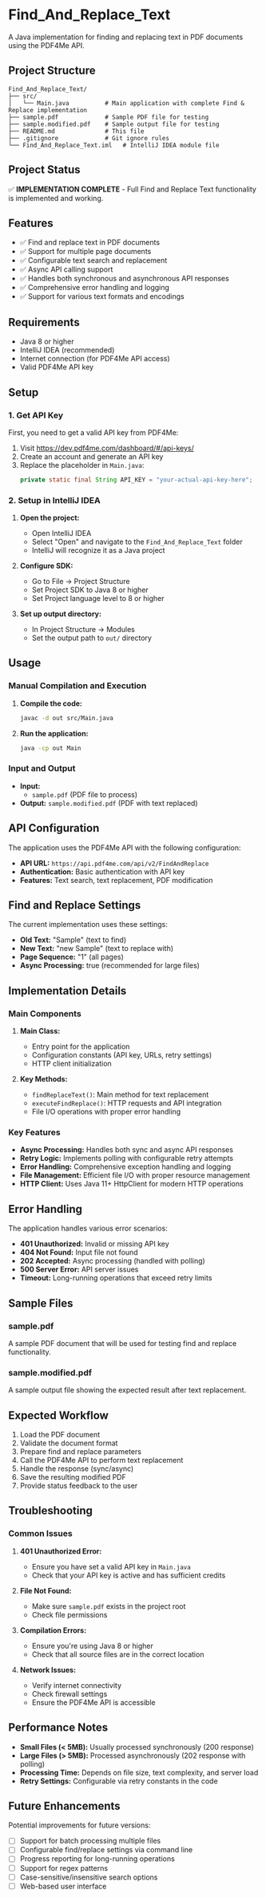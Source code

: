 # Find_And_Replace_Text

A Java implementation for finding and replacing text in PDF documents using the PDF4Me API.

## Project Structure

```
Find_And_Replace_Text/
├── src/
│   └── Main.java          # Main application with complete Find & Replace implementation
├── sample.pdf             # Sample PDF file for testing
├── sample.modified.pdf    # Sample output file for testing
├── README.md              # This file
├── .gitignore             # Git ignore rules
└── Find_And_Replace_Text.iml   # IntelliJ IDEA module file
```

## Project Status

✅ **IMPLEMENTATION COMPLETE** - Full Find and Replace Text functionality is implemented and working.

## Features

- ✅ Find and replace text in PDF documents
- ✅ Support for multiple page documents
- ✅ Configurable text search and replacement
- ✅ Async API calling support
- ✅ Handles both synchronous and asynchronous API responses
- ✅ Comprehensive error handling and logging
- ✅ Support for various text formats and encodings

## Requirements

- Java 8 or higher
- IntelliJ IDEA (recommended)
- Internet connection (for PDF4Me API access)
- Valid PDF4Me API key

## Setup

### 1. Get API Key
First, you need to get a valid API key from PDF4Me:
1. Visit https://dev.pdf4me.com/dashboard/#/api-keys/
2. Create an account and generate an API key
3. Replace the placeholder in `Main.java`:
   ```java
   private static final String API_KEY = "your-actual-api-key-here";
   ```

### 2. Setup in IntelliJ IDEA

1. **Open the project:**
   - Open IntelliJ IDEA
   - Select "Open" and navigate to the `Find_And_Replace_Text` folder
   - IntelliJ will recognize it as a Java project

2. **Configure SDK:**
   - Go to File → Project Structure
   - Set Project SDK to Java 8 or higher
   - Set Project language level to 8 or higher

3. **Set up output directory:**
   - In Project Structure → Modules
   - Set the output path to `out/` directory

## Usage

### Manual Compilation and Execution

1. **Compile the code:**
   ```bash
   javac -d out src/Main.java
   ```

2. **Run the application:**
   ```bash
   java -cp out Main
   ```

### Input and Output

- **Input:** 
  - `sample.pdf` (PDF file to process)
- **Output:** `sample.modified.pdf` (PDF with text replaced)

## API Configuration

The application uses the PDF4Me API with the following configuration:
- **API URL:** `https://api.pdf4me.com/api/v2/FindAndReplace`
- **Authentication:** Basic authentication with API key
- **Features:** Text search, text replacement, PDF modification

## Find and Replace Settings

The current implementation uses these settings:
- **Old Text:** "Sample" (text to find)
- **New Text:** "new Sample" (text to replace with)
- **Page Sequence:** "1" (all pages)
- **Async Processing:** true (recommended for large files)

## Implementation Details

### Main Components

1. **Main Class:**
   - Entry point for the application
   - Configuration constants (API key, URLs, retry settings)
   - HTTP client initialization

2. **Key Methods:**
   - `findReplaceText()`: Main method for text replacement
   - `executeFindReplace()`: HTTP requests and API integration
   - File I/O operations with proper error handling

### Key Features

- **Async Processing:** Handles both sync and async API responses
- **Retry Logic:** Implements polling with configurable retry attempts
- **Error Handling:** Comprehensive exception handling and logging
- **File Management:** Efficient file I/O with proper resource management
- **HTTP Client:** Uses Java 11+ HttpClient for modern HTTP operations

## Error Handling

The application handles various error scenarios:
- **401 Unauthorized:** Invalid or missing API key
- **404 Not Found:** Input file not found
- **202 Accepted:** Async processing (handled with polling)
- **500 Server Error:** API server issues
- **Timeout:** Long-running operations that exceed retry limits

## Sample Files

### sample.pdf
A sample PDF document that will be used for testing find and replace functionality.

### sample.modified.pdf
A sample output file showing the expected result after text replacement.

## Expected Workflow

1. Load the PDF document
2. Validate the document format
3. Prepare find and replace parameters
4. Call the PDF4Me API to perform text replacement
5. Handle the response (sync/async)
6. Save the resulting modified PDF
7. Provide status feedback to the user

## Troubleshooting

### Common Issues

1. **401 Unauthorized Error:**
   - Ensure you have set a valid API key in `Main.java`
   - Check that your API key is active and has sufficient credits

2. **File Not Found:**
   - Make sure `sample.pdf` exists in the project root
   - Check file permissions

3. **Compilation Errors:**
   - Ensure you're using Java 8 or higher
   - Check that all source files are in the correct location

4. **Network Issues:**
   - Verify internet connectivity
   - Check firewall settings
   - Ensure the PDF4Me API is accessible

## Performance Notes

- **Small Files (< 5MB):** Usually processed synchronously (200 response)
- **Large Files (> 5MB):** Processed asynchronously (202 response with polling)
- **Processing Time:** Depends on file size, text complexity, and server load
- **Retry Settings:** Configurable via retry constants in the code

## Future Enhancements

Potential improvements for future versions:
- [ ] Support for batch processing multiple files
- [ ] Configurable find/replace settings via command line
- [ ] Progress reporting for long-running operations
- [ ] Support for regex patterns
- [ ] Case-sensitive/insensitive search options
- [ ] Web-based user interface 